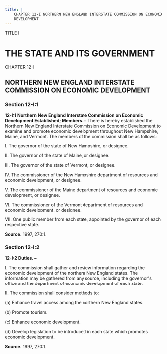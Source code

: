 ```yaml
---
title: |
    CHAPTER 12-I NORTHERN NEW ENGLAND INTERSTATE COMMISSION ON ECONOMIC
    DEVELOPMENT
---
```


TITLE I
                                             
THE STATE AND ITS GOVERNMENT
============================

CHAPTER 12-I
                                             
NORTHERN NEW ENGLAND INTERSTATE COMMISSION ON ECONOMIC DEVELOPMENT
------------------------------------------------------------------

### Section 12-I:1

 **12-I:1 Northern New England Interstate Commission on Economic
Development Established; Members. –** There is hereby established the
Northern New England Interstate Commission on Economic Development to
examine and promote economic development throughout New Hampshire,
Maine, and Vermont. The members of the commission shall be as follows:
                                             
 I. The governor of the state of New Hampshire, or designee.
                                             
 II. The governor of the state of Maine, or designee.
                                             
 III. The governor of the state of Vermont, or designee.
                                             
 IV. The commissioner of the New Hampshire department of resources
and economic development, or designee.
                                             
 V. The commissioner of the Maine department of resources and
economic development, or designee.
                                             
 VI. The commissioner of the Vermont department of resources and
economic development, or designee.
                                             
 VII. One public member from each state, appointed by the governor of
each respective state.

**Source.** 1997, 270:1.

### Section 12-I:2

 **12-I:2 Duties. –**
                                             
 I. The commission shall gather and review information regarding the
economic development of the northern New England states. The information
may be gathered from any source, including the governor's office and the
department of economic development of each state.
                                             
 II. The commission shall consider methods to:
                                             
 (a) Enhance travel access among the northern New England states.
                                             
 (b) Promote tourism.
                                             
 (c) Enhance economic development.
                                             
 (d) Develop legislation to be introduced in each state which
promotes economic development.

**Source.** 1997, 270:1.
